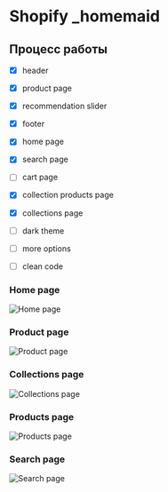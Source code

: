 # Shopify _homemaid
 
## Процесс работы

- [X] header
- [X] product page
- [X] recommendation slider
- [X] footer 
- [X] home page
- [X] search page
- [ ] cart page
- [X] collection products page
- [X] сollections page
- [ ] dark theme
- [ ] more options
- [ ] clean code


### Home page

![Home page](https://live.staticflickr.com/65535/52280464021_cf28fcb978_o.png "Home page")

### Product page

![Product page](https://live.staticflickr.com/65535/52269114513_41a52299e4_o.png "Product page")

### Collections page

![Collections page](https://live.staticflickr.com/65535/52281496210_682f54a5c7_o.png "Collections page")

### Products page

![Products page](https://live.staticflickr.com/65535/52300721576_7885bc8065_o.png "Products page")

### Search page

![Search page](https://live.staticflickr.com/65535/52303391284_d847b57b14_o.png "Search page")
